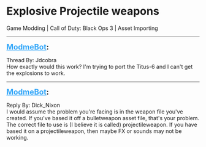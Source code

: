 # Explosive Projectile weapons
Game Modding | Call of Duty: Black Ops 3 | Asset Importing

---
<strong style="font-size: 1.4em;"><span style="text-decoration: underline;text-decoration-color: #34a7f9;"><span style="color:#34a7f9;">ModmeBot</span></span>:</strong>

<p>Thread By: Jdcobra<br />How exactly would this work? I&#39;m trying to port the Titus-6 and I can&#39;t get the explosions to work.</p>

---
<strong style="font-size: 1.4em;"><span style="text-decoration: underline;text-decoration-color: #34a7f9;"><span style="color:#34a7f9;">ModmeBot</span></span>:</strong>

<p>Reply By: Dick_Nixon<br />I would assume the problem you&#39;re facing is in the weapon file you&#39;ve created. If you&#39;ve based it off a bulletweapon asset file, that&#39;s your problem. The correct file to use is (I believe it is called) projectileweapon. If you have based it on a projectileweapon, then maybe FX or sounds may not be working.</p>

